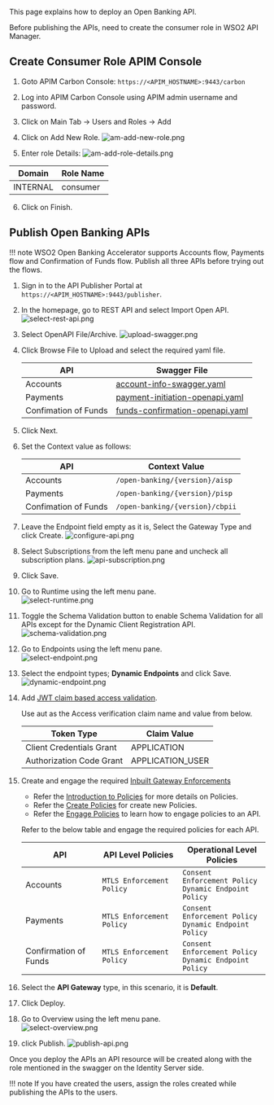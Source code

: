 This page explains how to deploy an Open Banking API.

Before publishing the APIs, need to create the consumer role in WSO2 API Manager. 

## Create Consumer Role APIM Console

1. Goto APIM Carbon Console:  `https://<APIM_HOSTNAME>:9443/carbon`

2. Log into APIM Carbon Console using APIM admin username and password.

3. Click on Main Tab → Users and Roles → Add

4. Click on Add New Role.
    ![am-add-new-role.png](../../assets/img/get-started/quick-start-guide/am-role-creation/am-add-new-role.png)

5. Enter role Details:
    ![am-add-role-details.png](../../assets/img/get-started/quick-start-guide/am-role-creation/am-add-role-details.png)

| Domain   | Role Name |
| -------- | --------- |
| INTERNAL | consumer  |


6. Click on Finish.

## Publish Open Banking APIs

!!! note
    WSO2 Open Banking Accelerator supports Accounts flow, Payments flow and Confirmation of Funds flow. Publish all three APIs before trying out the flows.

1. Sign in to the API Publisher Portal at `https://<APIM_HOSTNAME>:9443/publisher`. 

2. In the homepage, go to REST API and select Import Open API. 
    ![select-rest-api.png](../../assets/img/get-started/quick-start-guide/deploy-apis/select-rest-api.png)

3. Select OpenAPI File/Archive. 
    ![upload-swagger.png](../../assets/img/get-started/quick-start-guide/deploy-apis/upload-swagger.png)

4. Click Browse File to Upload and select the required yaml file. 
        
    | API | Swagger File |
    | --- | ------------ |
    | Accounts | [account-info-swagger.yaml](https://github.com/wso2/financial-services-accelerator/blob/4.0.0/financial-services-accelerator/accelerators/fs-apim/repository/resources/apis/Accounts/account-info-swagger.yaml) | 
    | Payments | [payment-initiation-openapi.yaml](https://github.com/wso2/financial-services-accelerator/blob/4.0.0/financial-services-accelerator/accelerators/fs-apim/repository/resources/apis/Payments/payment-initiation-openapi.yaml) | 
    | Confimation of Funds | [funds-confirmation-openapi.yaml](https://github.com/wso2/financial-services-accelerator/blob/4.0.0/financial-services-accelerator/accelerators/fs-apim/repository/resources/apis/ConfirmationOfFunds/funds-confirmation-openapi.yaml) | 

5. Click Next.

6. Set the Context value as follows:

    | API | Context Value |
    | --- | ------------- |
    | Accounts | `/open-banking/{version}/aisp` | 
    | Payments | `/open-banking/{version}/pisp` | 
    | Confimation of Funds | `/open-banking/{version}/cbpii` | 

7. Leave the Endpoint field empty as it is, Select the Gateway Type and click Create.
    ![configure-api.png](../../assets/img/get-started/quick-start-guide/deploy-apis/configure-api.png)

8. Select Subscriptions from the left menu pane and uncheck all subscription plans.
    ![api-subscription.png](../../assets/img/get-started/quick-start-guide/deploy-apis/api-subscription.png)

9. Click Save.

10. Go to Runtime using the left menu pane. <br/>
    ![select-runtime.png](../../assets/img/get-started/quick-start-guide/deploy-apis/select-runtime.png)

11. Toggle the Schema Validation button to enable Schema Validation for all APIs except for the Dynamic Client Registration API.
    ![schema-validation.png](../../assets/img/get-started/quick-start-guide/deploy-apis/schema-validation.png)

12. Go to Endpoints using the left menu pane. <br/>
    ![select-endpoint.png](../../assets/img/get-started/quick-start-guide/deploy-apis/select-endpoints.png)

13. Select the endpoint types; **Dynamic Endpoints** and click Save.  
    ![dynamic-endpoint.png](../../assets/img/get-started/quick-start-guide/deploy-apis/dynamic-endpoint.png)

14. Add [JWT claim based access validation](https://apim.docs.wso2.com/en/latest/design/api-policies/regular-gateway-policies/jwt-claim-based-access-validator/).

    Use aut as the Access verification claim name and value from below.

    | Token Type               | Claim Value      |
    | ------------------------ | ---------------  |
    | Client Credentials Grant | APPLICATION      |
    |Authorization Code Grant  | APPLICATION_USER |

15. Create and engage the required [Inbuilt Gateway Enforcements](../../learn/inbuilt-policies.md)
    - Refer the [Introduction to Policies](../../learn/policies.md) for more details on Policies.
    - Refer the [Create Policies](../../learn/create-policies.md) for create new Policies.
    - Refer the [Engage Policies](../../learn/engage-policies.md) to learn how to engage policies to an API.
    
    Refer to the below table and engage the required policies for each API.

    | API | API Level Policies | Operational Level Policies |
    | --- | ------------------ | -------------------------- |
    | Accounts | `MTLS Enforcement Policy` | `Consent Enforcement Policy` </br> `Dynamic Endpoint Policy` |
    | Payments | `MTLS Enforcement Policy` | `Consent Enforcement Policy` </br> `Dynamic Endpoint Policy` |
    | Confirmation of Funds | `MTLS Enforcement Policy` | `Consent Enforcement Policy` </br> `Dynamic Endpoint Policy` |
    
16. Select the **API Gateway** type, in this scenario, it is **Default**.

17. Click Deploy.

18. Go to Overview using the left menu pane. <br/>
    ![select-overview.png](../../assets/img/get-started/quick-start-guide/deploy-apis/select-overview.png)

19. click Publish. 
    ![publish-api.png](../../assets/img/get-started/quick-start-guide/deploy-apis/publish-api.png)

Once you deploy the APIs an API resource will be created along with the role mentioned in the swagger on the Identity Server side.

!!! note
    If you have created the users, assign the roles created while publishing the APIs to the users.
